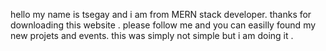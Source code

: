 hello my name is tsegay and i am from MERN stack developer. thanks for downloading this website . please follow me and you can easilly found my new projets and events. this  was simply not simple but i am doing it .
